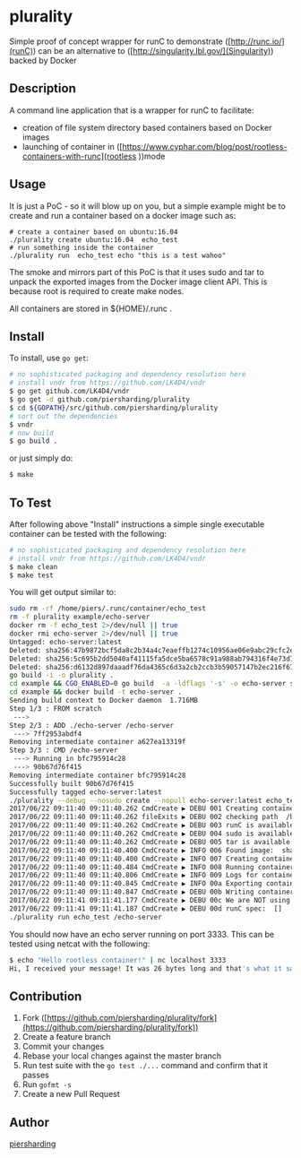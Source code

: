 # plurality

Simple proof of concept wrapper for runC to demonstrate ([http://runc.io/](runC)) can be an alternative to ([http://singularity.lbl.gov/](Singularity)) backed by Docker

## Description

A command line application that is a wrapper for runC to facilitate:
* creation of file system directory based containers based on Docker images
* launching of container in ([https://www.cyphar.com/blog/post/rootless-containers-with-runc](rootless ))mode

## Usage

It is just a PoC - so it will blow up on you, but a simple example might be to create and run a container based on a docker image such as:
```
# create a container based on ubuntu:16.04
./plurality create ubuntu:16.04  echo_test
# run something inside the container
./plurality run  echo_test echo "this is a test wahoo"
```

The smoke and mirrors part of this PoC is that it uses sudo and tar to unpack the exported images from the Docker image client API.  This is because root is required to create make nodes.

All containers are stored in ${HOME}/.runc .


## Install

To install, use `go get`:

```bash
# no sophisticated packaging and dependency resolution here
# install vndr from https://github.com/LK4D4/vndr
$ go get github.com/LK4D4/vndr
$ go get -d github.com/piersharding/plurality
$ cd ${GOPATH}/src/github.com/piersharding/plurality
# sort out the dependencies
$ vndr
# now build
$ go build .
```

or just simply do:
```bash
$ make
```


## To Test

After following above "Install" instructions a simple single executable container can be tested with the following:

```bash
# no sophisticated packaging and dependency resolution here
# install vndr from https://github.com/LK4D4/vndr
$ make clean
$ make test
```

You will get output similar to:
```bash
sudo rm -rf /home/piers/.runc/container/echo_test
rm -f plurality example/echo-server
docker rm -f echo_test 2>/dev/null || true
docker rmi echo-server 2>/dev/null || true
Untagged: echo-server:latest
Deleted: sha256:47b9872bcf5da8c2b34a4c7eaeffb1274c10956ae06e9abc29cfc2eec954aa2c
Deleted: sha256:5c695b2dd5040af41115fa5dce5ba6578c91a988ab794316f4e73d7ca8ca6983
Deleted: sha256:d6132d897daaadf76da4365c6d3a2cb2ccb3b59057147b2ec216f674177751a6
go build -i -o plurality .
cd example && CGO_ENABLED=0 go build  -a -ldflags '-s' -o echo-server server.go
cd example && docker build -t echo-server .
Sending build context to Docker daemon  1.716MB
Step 1/3 : FROM scratch
 ---> 
Step 2/3 : ADD ./echo-server /echo-server
 ---> 7ff2953abdf4
Removing intermediate container a627ea13319f
Step 3/3 : CMD /echo-server
 ---> Running in bfc795914c28
 ---> 90b67d76f415
Removing intermediate container bfc795914c28
Successfully built 90b67d76f415
Successfully tagged echo-server:latest
./plurality --debug --nosudo create --nopull echo-server:latest echo_test
2017/06/22 09:11:40 09:11:40.262 CmdCreate ▶ DEBU 001 Creating container  echo_test  from  echo-server:latest
2017/06/22 09:11:40 09:11:40.262 fileExits ▶ DEBU 002 checking path  /home/piers/.runc/container/echo_test
2017/06/22 09:11:40 09:11:40.262 CmdCreate ▶ DEBU 003 runC is available at  /usr/local/sbin/runc
2017/06/22 09:11:40 09:11:40.262 CmdCreate ▶ DEBU 004 sudo is available at  /usr/bin/sudo
2017/06/22 09:11:40 09:11:40.262 CmdCreate ▶ DEBU 005 tar is available at  /bin/tar
2017/06/22 09:11:40 09:11:40.400 CmdCreate ▶ INFO 006 Found image:  sha256:90b   [echo-server:latest]
2017/06/22 09:11:40 09:11:40.400 CmdCreate ▶ INFO 007 Creating container:  tmp-echo_test
2017/06/22 09:11:40 09:11:40.484 CmdCreate ▶ INFO 008 Running container:  tmp-echo_test
2017/06/22 09:11:40 09:11:40.806 CmdCreate ▶ INFO 009 Logs for container:  tmp-echo_test
2017/06/22 09:11:40 09:11:40.845 CmdCreate ▶ INFO 00a Exporting container:  tmp-echo_test
2017/06/22 09:11:40 09:11:40.847 CmdCreate ▶ DEBU 00b Writing container:  tmp-echo_test  to:  /tmp/tmp-echo_test.tar
2017/06/22 09:11:41 09:11:41.177 CmdCreate ▶ DEBU 00c We are NOT using sudo to untar container:  /tmp/tmp-echo_test.tar
2017/06/22 09:11:41 09:11:41.187 CmdCreate ▶ DEBU 00d runC spec:  []
./plurality run echo_test /echo-server
```

You should now have an echo server running on port 3333.  This can be tested using netcat with the following:

```bash
$ echo "Hello rootless container!" | nc localhost 3333
Hi, I received your message! It was 26 bytes long and that's what it said: "Hello rootless container!" ! Honestly I have no clue about what to do with your messages, so Bye Bye!
```


## Contribution

1. Fork ([https://github.com/piersharding/plurality/fork](https://github.com/piersharding/plurality/fork))
1. Create a feature branch
1. Commit your changes
1. Rebase your local changes against the master branch
1. Run test suite with the `go test ./...` command and confirm that it passes
1. Run `gofmt -s`
1. Create a new Pull Request

## Author

[piersharding](https://github.com/piersharding)
